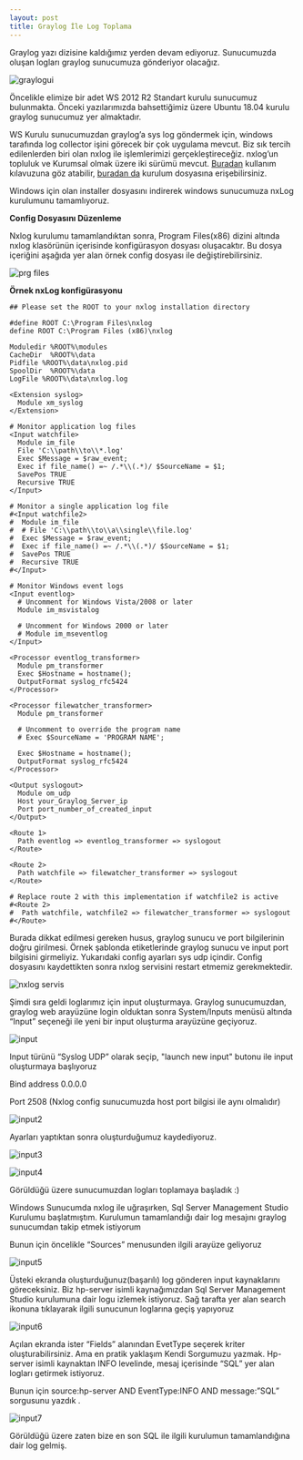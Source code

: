 ```yaml
---
layout: post
title: Graylog İle Log Toplama
---  
```

Graylog yazı dizisine kaldığımız yerden devam ediyoruz. Sunucumuzda oluşan logları graylog sunucumuza gönderiyor olacağız.    
  
![graylogui](/images/graylogui2.jpeg) 
  
Öncelikle elimize bir adet WS 2012 R2 Standart kurulu sunucumuz bulunmakta. Önceki yazılarımızda bahsettiğimiz üzere Ubuntu 18.04 kurulu graylog sunucumuz yer almaktadır.

WS Kurulu sunucumuzdan graylog’a sys log göndermek için, windows tarafında log collector işini görecek bir çok uygulama mevcut. Biz  sık tercih edilenlerden biri olan nxlog ile işlemlerimizi gerçekleştireceğiz. nxlog’un topluluk ve Kurumsal olmak üzere iki sürümü mevcut. 
<a href="https://nxlog.co/documentation/nxlog-user-guide-full#architecture">Buradan</a> kullanım kılavuzuna göz atabilir, <a href="https://nxlog.co/products/nxlog-community-edition/download"> buradan da</a> kurulum dosyasına erişebilirsiniz.  

Windows için olan installer dosyasını indirerek windows sunucumuza nxLog kurulumunu tamamlıyoruz.  
  
  **Config Dosyasını Düzenleme**

Nxlog kurulumu tamamlandıktan sonra, Program Files(x86) dizini altında nxlog klasörünün içerisinde konfigürasyon dosyası oluşacaktır. Bu dosya içeriğini aşağıda yer alan örnek config dosyası ile değiştirebilirsiniz.  
  
![prg files](/images/files.png)  

**Örnek nxLog konfigürasyonu** 
```
## Please set the ROOT to your nxlog installation directory

#define ROOT C:\Program Files\nxlog
define ROOT C:\Program Files (x86)\nxlog

Moduledir %ROOT%\modules
CacheDir  %ROOT%\data
Pidfile %ROOT%\data\nxlog.pid
SpoolDir  %ROOT%\data
LogFile %ROOT%\data\nxlog.log

<Extension syslog>
  Module xm_syslog  
</Extension>

# Monitor application log files
<Input watchfile>
  Module im_file
  File 'C:\\path\\to\\*.log'
  Exec $Message = $raw_event;
  Exec if file_name() =~ /.*\\(.*)/ $SourceName = $1;
  SavePos TRUE  
  Recursive TRUE
</Input>

# Monitor a single application log file
#<Input watchfile2>
#  Module im_file
#  # File 'C:\\path\\to\\a\\single\\file.log'
#  Exec $Message = $raw_event;
#  Exec if file_name() =~ /.*\\(.*)/ $SourceName = $1;
#  SavePos TRUE  
#  Recursive TRUE
#</Input>

# Monitor Windows event logs
<Input eventlog>
  # Uncomment for Windows Vista/2008 or later 
  Module im_msvistalog
  
  # Uncomment for Windows 2000 or later
  # Module im_mseventlog
</Input>

<Processor eventlog_transformer>
  Module pm_transformer
  Exec $Hostname = hostname();
  OutputFormat syslog_rfc5424  
</Processor>

<Processor filewatcher_transformer>
  Module pm_transformer
  
  # Uncomment to override the program name
  # Exec $SourceName = 'PROGRAM NAME';
    
  Exec $Hostname = hostname();
  OutputFormat syslog_rfc5424
</Processor>

<Output syslogout>
  Module om_udp
  Host your_Graylog_Server_ip
  Port port_number_of_created_input
</Output>

<Route 1>
  Path eventlog => eventlog_transformer => syslogout
</Route>

<Route 2>
  Path watchfile => filewatcher_transformer => syslogout
</Route>

# Replace route 2 with this implementation if watchfile2 is active
#<Route 2>
#  Path watchfile, watchfile2 => filewatcher_transformer => syslogout
#</Route>
```

Burada dikkat edilmesi gereken husus, graylog sunucu ve port bilgilerinin doğru girilmesi. Örnek şablonda <Output> etiketlerinde graylog sunucu ve input port bilgisini girmeliyiz. Yukarıdaki config ayarları sys udp içindir. Config dosyasını kaydettikten sonra nxlog servisini restart etmemiz gerekmektedir.  
    
  ![nxlog servis](/images/nxlogservis.png)  
    
  
  Şimdi sıra geldi loglarımız için input oluşturmaya. Graylog sunucumuzdan, graylog web arayüzüne login olduktan sonra System/Inputs menüsü altında “Input” seçeneği ile yeni bir input oluşturma arayüzüne geçiyoruz.
    
  ![input](/images/input.png)  
    
    
  Input türünü “Syslog UDP” olarak seçip, "launch new input" butonu ile input oluşturmaya başlıyoruz

Bind address 0.0.0.0

Port 2508 (Nxlog config sunucumuzda host port bilgisi ile aynı olmalıdır)  
  
![input2](/images/input2.png)  
  
Ayarları yaptıktan sonra oluşturduğumuz  kaydediyoruz.
  
![input3](images/input3.png)  

  
  ![input4](/images/input4.png)  
  
  Görüldüğü üzere sunucumuzdan logları toplamaya başladık :)

Windows Sunucumda nxlog ile uğraşırken, Sql Server Management Studio Kurulumu başlatmıştım. Kurulumun tamamlandığı dair log mesajını graylog sunucumdan takip etmek istiyorum

Bunun için öncelikle “Sources” menusunden ilgili arayüze geliyoruz  

![input5](/images/input5.png)  

Üsteki ekranda oluşturduğunuz(başarılı) log gönderen input kaynaklarını göreceksiniz. Biz hp-server isimli kaynağımızdan Sql Server Management Studio kurulumuna dair logu izlemek istiyoruz. Sağ tarafta yer alan search ikonuna tıklayarak ilgili sunucunun loglarına geçiş yapıyoruz

   ![input6](/images/input6.png)  
   
   Açılan ekranda ister “Fields” alanından EvetType seçerek kriter oluşturabilirsiniz. Ama en pratik yaklaşım Kendi Sorgumuzu yazmak. Hp-server isimli kaynaktan INFO levelinde, mesaj içerisinde “SQL” yer alan logları getirmek istiyoruz.  

Bunun için source:hp\-server AND EventType:INFO AND message:”SQL” sorgusunu yazdık .

![input7](/images/input7.png)  
  
  Görüldüğü üzere zaten bize en son SQL ile ilgili kurulumun tamamlandığına dair log gelmiş.

    
